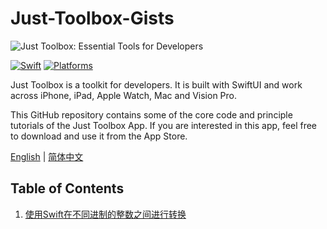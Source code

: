 # Just-Toolbox-Gists
![Just Toolbox: Essential Tools for Developers](https://github.com/user-attachments/assets/b7a5e840-4fb8-47c6-b18d-d041f7b0f0ea)

[![Swift](https://img.shields.io/badge/Swift-5.0_5.9-orange?style=flat-square)](https://img.shields.io/badge/Swift-5.0_5.9-Orange?style=flat-square)
[![Platforms](https://img.shields.io/badge/Platforms-macOS_iOS_watchOS_visionOS-yellowgreen?style=flat-square)](https://img.shields.io/badge/Platforms-macOS_iOS_watchOS_visionOS-yellowgreen?style=flat-square)

Just Toolbox is a toolkit for developers. It is built with SwiftUI and work across iPhone, iPad, Apple Watch, Mac and Vision Pro.

This GitHub repository contains some of the core code and principle tutorials of the Just Toolbox App. If you are interested in this app, feel free to download and use it from the App Store.

[English](README.md) | [简体中文](README_cn.md)

## Table of Contents

1. [使用Swift在不同进制的整数之间进行转换](en/IntegerBaseConversion.md)